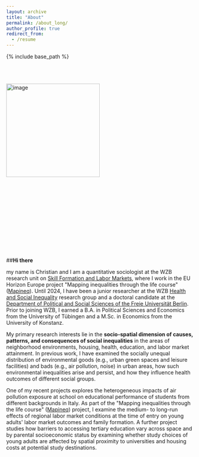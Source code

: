 ```yaml
---
layout: archive
title: "About"
permalink: /about_long/
author_profile: true
redirect_from:
  - /resume
---
```


{% include base_path %}


<img src="http://christian-koenig.github.io/images/pic2.JPG" alt="image" style="float:center; padding-right: 30px; padding-bottom: 200px; padding-top: 50px;" width="250"/>

##**Hi there**

my name is Christian and I am a quantitative sociologist at the WZB research unit on [Skill Formation and Labor Markets](https://wzb.eu/en/research/dynamics-of-social-inequalities/skill-formation-and-labor-markets), where I work in the EU Horizon Europe project "Mapping inequalities through the life course" ([Mapineq](https://mapineq.eu/)). Until 2024, I have been a junior researcher at the WZB [Health and Social Inequality](https://wzb.eu/en/research/dynamics-of-social-inequalities/health-and-social-inequality) research group and a doctoral candidate at the [Department of Political and Social Sciences of the Freie Universität Berlin](https://www.polsoz.fu-berlin.de/en/index.html). Prior to joining WZB, I earned a B.A. in Political Sciences and Economics from the University of Tübingen and a M.Sc. in Economics from the University of Konstanz.

My primary research interests lie in the **socio-spatial dimension of causes, patterns, and consequences of social inequalities** in the areas of neighborhood environments, housing, health, education, and labor market attainment. In previous work, I have examined the socially unequal distribution of environmental goods (e.g., urban green spaces and leisure facilities) and bads (e.g., air pollution, noise) in urban areas, how such environmental inequalities arise and persist, and how they influence health outcomes of different social groups.

One of my recent projects explores the heterogeneous impacts of air pollution exposure at school on educational performance of students from different backgrounds in Italy. As part of the "Mapping inequalities through the life course" ([Mapineq](https://mapineq.eu/)) project, I examine the medium- to long-run effects of regional labor market conditions at the time of entry on young adults' labor market outcomes and family formation. A further project studies how barriers to accessing tertiary education vary across space and by parental socioeconomic status by examining whether study choices of young adults are affected by spatial proximity to universities and housing costs at potential study destinations.

